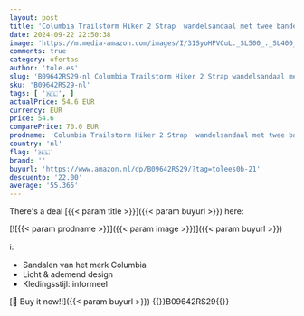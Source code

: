 ```yaml
---
layout: post
title: 'Columbia Trailstorm Hiker 2 Strap  wandelsandaal met twee banden voor dames'
date: 2024-09-22 22:50:38
image: 'https://m.media-amazon.com/images/I/31SyoHPVCuL._SL500_._SL400_.jpg'
comments: true
category: ofertas
author: 'tole.es'
slug: 'B09642RS29-nl Columbia Trailstorm Hiker 2 Strap wandelsandaal met twee...'
sku: 'B09642RS29-nl'
tags: [ '🇳🇱', ]
actualPrice: 54.6 EUR
currency: EUR
price: 54.6
comparePrice: 70.0 EUR
prodname: 'Columbia Trailstorm Hiker 2 Strap  wandelsandaal met twee banden voor dames'
country: 'nl'
flag: '🇳🇱'
brand: ''
buyurl: 'https://www.amazon.nl/dp/B09642RS29/?tag=tolees0b-21'
descuento: '22.00'
average: '55.365'
---
```


There's a deal [{{< param title >}}]({{< param buyurl >}})  here:

[![{{< param prodname >}}]({{< param image >}})]({{< param buyurl >}})

ℹ️:

- Sandalen van het merk Columbia
- Licht & ademend design
- Kledingsstijl: informeel

[🛒 Buy it now!!]({{< param buyurl >}})
{{<world>}}B09642RS29{{</world>}}
